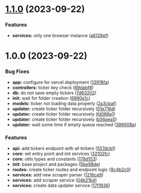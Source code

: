 # [1.1.0](https://github.com/vichaunter/stocks-info/compare/v1.0.0...v1.1.0) (2023-09-22)


### Features

* **services:** only one browser instance ([a6128ef](https://github.com/vichaunter/stocks-info/commit/a6128efd80b67f7d7c0ba91afc1d620ad623baf8))

# 1.0.0 (2023-09-22)


### Bug Fixes

* **app:** configure for vercel deployment ([13918fa](https://github.com/vichaunter/stocks-info/commit/13918fa3e11e7f44a19c49c1c82b40b0a97be6df))
* **controllers:** ticker key check ([69dabf8](https://github.com/vichaunter/stocks-info/commit/69dabf82b66b97909441b4960b93e727e1b851ba))
* **db:** do not save empty tickers ([7d63202](https://github.com/vichaunter/stocks-info/commit/7d63202926d4bf437542fff32e2154a4fe6a673b))
* **init:** wait for folder creation ([6990e1c](https://github.com/vichaunter/stocks-info/commit/6990e1cf6fb261559f92c0505b7674fd48b846ec))
* **models:** ticker not loading data properly ([2a3cbaf](https://github.com/vichaunter/stocks-info/commit/2a3cbaffae454dcf495682d56ecdc2c5623223b0))
* **updater:** create ticker folder recursively ([01e716d](https://github.com/vichaunter/stocks-info/commit/01e716de8499c03c21623b55c64f4d060807ca83))
* **updater:** create ticker folder recursively ([fd066e1](https://github.com/vichaunter/stocks-info/commit/fd066e1682260c37ea8631a9e5b03d570fd39b13))
* **updater:** create ticker folder recursively ([b56aea5](https://github.com/vichaunter/stocks-info/commit/b56aea5d298df7bdd00a9843362ee29897cd46de))
* **updater:** wait some time if empty queue reached ([399008a](https://github.com/vichaunter/stocks-info/commit/399008a7852419d4ac7db67925bc99928df96f89))


### Features

* **api:** add tickers endpoint with all tickers ([557dcb1](https://github.com/vichaunter/stocks-info/commit/557dcb130f6bb3306ab7b7693a71829d45dbbe92))
* **core:** set entry point and init services ([32102fc](https://github.com/vichaunter/stocks-info/commit/32102fcda8ed9f4b5768ecbdfd02694a3628f00a))
* **core:** utils types and constants ([178d153](https://github.com/vichaunter/stocks-info/commit/178d15327e532f56701bc73c777fb9be98178dc1))
* **init:** base project and packages ([5be98de](https://github.com/vichaunter/stocks-info/commit/5be98de7c1e5717dad01fe964f64df4bf837bde0))
* **routes:** create ticker routes and endpoint logic ([9c4b2c0](https://github.com/vichaunter/stocks-info/commit/9c4b2c0773bcbfa3e149a37e31d8b25369f5ad82))
* **services:** add new scraper parser ([1216ce9](https://github.com/vichaunter/stocks-info/commit/1216ce9f1efd59a78bae50f8b79d352fcc85b37d))
* **services:** add scraper service ([04b21bd](https://github.com/vichaunter/stocks-info/commit/04b21bd116443fd40bb73256e99fd5bb20194ee6))
* **services:** create data updater service ([17f1936](https://github.com/vichaunter/stocks-info/commit/17f1936ce479a4a4fb67d6d2ea0c8217d273ee4f))
